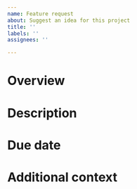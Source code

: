 ```yaml
---
name: Feature request
about: Suggest an idea for this project
title: ''
labels: ''
assignees: ''

---
```


# Overview

# Description

# Due date

# Additional context
